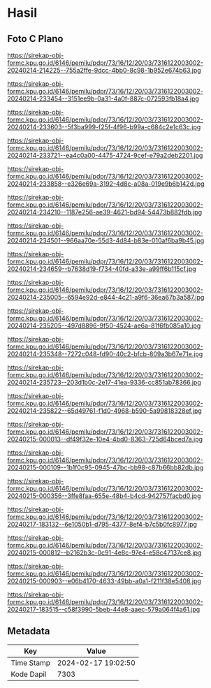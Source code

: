 # Hasil

## Foto C Plano

https://sirekap-obj-formc.kpu.go.id/6146/pemilu/pdpr/73/16/12/20/03/7316122003002-20240214-214225--755a2ffe-9dcc-4bb0-8c98-1b952e674b63.jpg

https://sirekap-obj-formc.kpu.go.id/6146/pemilu/pdpr/73/16/12/20/03/7316122003002-20240214-233454--3151ee9b-0a31-4a0f-887c-072593fb18a4.jpg

https://sirekap-obj-formc.kpu.go.id/6146/pemilu/pdpr/73/16/12/20/03/7316122003002-20240214-233603--5f3ba999-f25f-4f96-b99a-c684c2e1c63c.jpg

https://sirekap-obj-formc.kpu.go.id/6146/pemilu/pdpr/73/16/12/20/03/7316122003002-20240214-233721--ea4c0a00-4475-4724-9cef-e79a2deb2201.jpg

https://sirekap-obj-formc.kpu.go.id/6146/pemilu/pdpr/73/16/12/20/03/7316122003002-20240214-233858--e326e69a-3192-4d8c-a08a-019e9b6b142d.jpg

https://sirekap-obj-formc.kpu.go.id/6146/pemilu/pdpr/73/16/12/20/03/7316122003002-20240214-234210--1187e256-ae39-4621-bd94-54473b882fdb.jpg

https://sirekap-obj-formc.kpu.go.id/6146/pemilu/pdpr/73/16/12/20/03/7316122003002-20240214-234501--966aa70e-55d3-4d84-b83e-010af6ba9b45.jpg

https://sirekap-obj-formc.kpu.go.id/6146/pemilu/pdpr/73/16/12/20/03/7316122003002-20240214-234659--b7638d19-f734-40fd-a33e-a99ff6b115cf.jpg

https://sirekap-obj-formc.kpu.go.id/6146/pemilu/pdpr/73/16/12/20/03/7316122003002-20240214-235005--6594e92d-e844-4c21-a9f6-36ea67b3a587.jpg

https://sirekap-obj-formc.kpu.go.id/6146/pemilu/pdpr/73/16/12/20/03/7316122003002-20240214-235205--497d8896-9f50-4524-ae6a-81f6fb085a10.jpg

https://sirekap-obj-formc.kpu.go.id/6146/pemilu/pdpr/73/16/12/20/03/7316122003002-20240214-235348--7272c048-fd90-40c2-bfcb-809a3b67e71e.jpg

https://sirekap-obj-formc.kpu.go.id/6146/pemilu/pdpr/73/16/12/20/03/7316122003002-20240214-235723--203d1b0c-2e17-41ea-9336-cc851ab78366.jpg

https://sirekap-obj-formc.kpu.go.id/6146/pemilu/pdpr/73/16/12/20/03/7316122003002-20240214-235822--65d49761-f1d0-4968-b590-5a99818328ef.jpg

https://sirekap-obj-formc.kpu.go.id/6146/pemilu/pdpr/73/16/12/20/03/7316122003002-20240215-000013--df49f32e-10e4-4bd0-8363-725d64bced7a.jpg

https://sirekap-obj-formc.kpu.go.id/6146/pemilu/pdpr/73/16/12/20/03/7316122003002-20240215-000109--1b1f0c95-0945-47bc-bb98-c87b66bb82db.jpg

https://sirekap-obj-formc.kpu.go.id/6146/pemilu/pdpr/73/16/12/20/03/7316122003002-20240215-000356--3ffe8faa-655e-48b4-b4cd-942757facbd0.jpg

https://sirekap-obj-formc.kpu.go.id/6146/pemilu/pdpr/73/16/12/20/03/7316122003002-20240217-183132--6e1050b1-d795-4377-8ef4-b7c5b0fc8977.jpg

https://sirekap-obj-formc.kpu.go.id/6146/pemilu/pdpr/73/16/12/20/03/7316122003002-20240215-000812--b2162b3c-0c91-4e8c-97e4-e58c47137ce8.jpg

https://sirekap-obj-formc.kpu.go.id/6146/pemilu/pdpr/73/16/12/20/03/7316122003002-20240215-000903--e06b4170-4633-49bb-a0a1-f211f38e5408.jpg

https://sirekap-obj-formc.kpu.go.id/6146/pemilu/pdpr/73/16/12/20/03/7316122003002-20240217-183515--c58f3990-5beb-44e8-aaec-579a064f4a61.jpg


## Metadata

| Key        | Value               |
| ---------- | ------------------- |
| Time Stamp | 2024-02-17 19:02:50 |
| Kode Dapil | 7303                |



